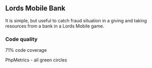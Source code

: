## Lords Mobile Bank

It is simple, but useful to catch fraud situation in a giving and taking resources from a bank in a Lords Mobile game.


### Code quality
71% code coverage

PhpMetrics - all green circles

